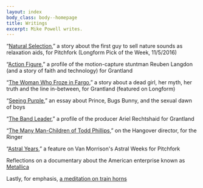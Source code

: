 ```yaml
---
layout: index
body_class: body--homepage
title: Writings
excerpt: Mike Powell writes.
---
```


“[Natural Selection](https://pitchfork.com/features/cover-story/reader/natural-selection/),” a story about the first guy to sell nature sounds as relaxation aids, for Pitchfork (Longform Pick of the Week, 11/5/2016)

“[Action Figure](http://grantland.com/features/stuntman-hollywood-motion-capture-reuben-langdon/),” a profile of the motion-capture stuntman Reuben Langdon (and a story of faith and technology) for Grantland

“[The Woman Who Froze in Fargo](http://grantland.com/features/kumiko-the-treasure-hunter-fargo/),” a story about a dead girl, her myth, her truth and the line in-between, for Grantland (featured on Longform)

“[Seeing Purple](https://pitchfork.com/features/secondhands/9593-seeing-purple-prince-in-the-80s/),” an essay about Prince, Bugs Bunny, and the sexual dawn of boys

“[The Band Leader](http://grantland.com/features/ariel-rechtshaid-producer-vampire-weekend-haim-sky-ferreira-snoop-lion-justin-bieber/),” a profile of the producer Ariel Rechtshaid for Grantland

“[The Many Man-Children of Todd Phillips](https://www.theringer.com/2016/8/16/16077376/todd-phillips-old-school-hangover-war-dogs-e3971504004e),” on the Hangover director, for the Ringer

“[Astral Years](https://pitchfork.com/features/secondhands/9205-van-morrisons-astral-weeks/),” a feature on Van Morrison's Astral Weeks for Pitchfork

Reflections on a documentary about the American enterprise known as [Metallica](https://theconcourse.deadspin.com/how-did-metallica-ever-survive-some-kind-of-monster-1603222314)

Lastly, for emphasis, [a meditation on train horns](https://theconcourse.deadspin.com/train-horns-that-keep-my-wife-and-i-awake-at-night-ran-1686084634)
